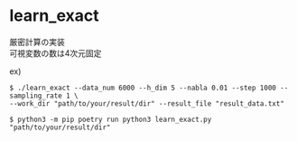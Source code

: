 # learn_exact
厳密計算の実装\
可視変数の数は4次元固定

ex)
```
$ ./learn_exact --data_num 6000 --h_dim 5 --nabla 0.01 --step 1000 --sampling_rate 1 \
--work_dir "path/to/your/result/dir" --result_file "result_data.txt" 

$ python3 -m pip poetry run python3 learn_exact.py "path/to/your/result/dir"
```
